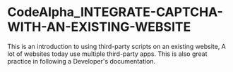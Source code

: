 # CodeAlpha_INTEGRATE-CAPTCHA-WITH-AN-EXISTING-WEBSITE
This is an introduction to using third-party scripts on an existing website, A lot of websites today use multiple third-party apps. This is also great practice in following a Developer's documentation. 

